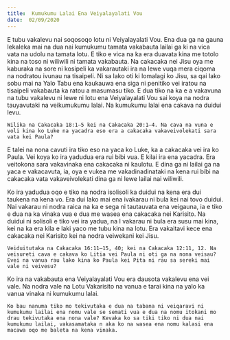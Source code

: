 ```yaml
---
title:  Kumukumu Lalai Ena Veiyalayalati Vou
date:  02/09/2020
---
```


E tubu vakalevu nai soqosoqo lotu ni Veiyalayalati Vou. Ena dua ga na gauna lekaleka mai na dua nai kumukumu tamata vakabauta lailai ga ki na vica vata na udolu na tamata lotu. E tiko e vica na ka era duavata kina me totolo kina na toso ni wiliwili ni tamata vakabauta. Na cakacaka nei Jisu oya me kaburaka na sore ni kosipeli ka vakarautaki ira na lewe vuqa mera ciqoma na nodratou ivunau na tisaipeli. Ni sa lako oti ki lomalagi ko Jisu, sa qai lako sobu mai na Yalo Tabu ena kaukauwa ena siga ni penitiko vei iratou na tisaipeli vakabauta ka ratou a masumasu tiko. E dua tiko na ka e a vakavuna na tubu vakalevu ni lewe ni lotu ena Veiyalayalati Vou sai koya na nodra tauyavutaki na veikumukumu lalai. Na kumukumu lalai ena cakava na duidui levu.

`Wilika na Cakacaka 18:1–5 kei na Cakacaka 20:1–4. Na cava na vuna e voli kina ko Luke na yacadra eso era a cakacaka vakaveivolekati sara vata kei Paula?`

E talei na nona cavuti ira tiko eso na yaca ko Luke, ka a cakacaka vei ira ko Paula. Vei koya ko ira yadudua era rui bibi vua. E kilai ira ena yacadra. Era veitokona sara vakavinaka ena cakacaka ni kaulotu. E dina ga ni lailai ga na yaca e vakacavuta, ia, oya e vukea me vakadinadinataki na kena rui bibi na cakacaka vata vakaveivolekati dina ga ni lewe lailai nai wiliwili.

Ko ira yadudua oqo e tiko na nodra isolisoli ka duidui na kena era dui taukena na kena vo. Era dui lako mai ena ivakarau ni bula kei nai tovo duidui. Nai vakarau ni nodra raica na ka e sega ni tautauvata ena veigauna, ia e tiko e dua na ka vinaka vua e dua me wasea ena cakacaka nei Karisito. Na duidui ni solisoli e tiko vei ira yadua, na I vakarau ni bula era susu mai kina, kei na ka era kila e laki yaco me tubu kina na lotu. Era vakaitavi kece ena cakacaka nei Karisito kei na nodra veiwekani kei Jisu.

`Veiduitutaka na Cakacaka 16:11–15, 40; kei na Cakacaka 12:11, 12. Na veisureti cava e cakava ko Litia vei Paula ni oti ga na nona veisau? Evei na vanua rau lako kina ko Paula kei Pita ni rau sa sereki mai vale ni veivesu?`

Ko ira na vakabauta ena Veiyalayalati Vou era dausota vakalevu ena vei vale. Na nodra vale na Lotu Vakarisito na vanua e tarai kina na yalo ka vanua vinaka ni kumukumu lalai.

`Ko bau nanuma tiko mo tekivutaka e dua na tabana ni veiqaravi ni kumukumu lailai ena nomu vale se semati vua e dua na nomu itokani mo drau tekivutaka ena nona vale? Kevaka ko sa tiki tiko ni dua nai kumukumu lailai, vakasamataka n aka ko na wasea ena nomu kalasi ena macawa oqo me baleta na kena vinaka.`